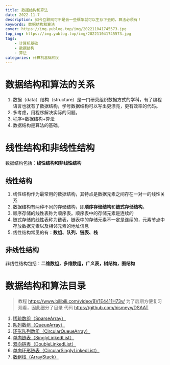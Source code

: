 ```yaml
---
title: 数据结构和算法
date: 2022-11-7
description: 如今互联网可不是会一些框架就可以生存下去的，算法必须有！
keywords: 数据结构和算法
cover: https://img.yublog.top/img/202211041745573.jpg
top_img: https://img.yublog.top/img/202211041745573.jpg
tags: 
	- 计算机基础
	- 数据结构
	- 算法
categories: 计算机基础相关
---
```



# 数据结构和算法的关系
1. 数据（data）结构（structure）是一门研究组织数据方式的学科，有了编程语言也就有了数据结构，学号数据结构可以写出更漂亮，更有效率的代码。
2. 多考虑，用程序解决实际的问题。
3. 程序=数据结构+算法
4. 数据结构是算法的基础。
# 线性结构和非线性结构
数据结构包括：**线性结构和非线性结构**
## 线性结构
1. 线性结构作为最常用的数据结构，其特点是数据元素之间存在一对一的线性关系
2. 数据结构有两种不同的存储结构，即**顺序存储结构**和**链式存储结构**。
3. 顺序存储的线性表称为顺序表。顺序表中的存储元素是连续的
4. 链式存储的线性表称为链表，链表中的存储元素不一定是连续的，元素节点中存放数据元素以及相邻元素的地址信息
5. 线性结构常见的有：**数组、队列、链表、栈**
## 非线性结构
非线性结构包括：**二维数组，多维数组，广义表，树结构，图结构**

# 数据结构和算法目录
> 教程 https://www.bilibili.com/video/BV1E4411H73v/
> 为了后期方便复习观看，因此细分了目录
> 代码 https://github.com/hismeyy/DSAAT

1. <a href="/Data-structures-and-algorithms/sparseArray">稀疏数组（SparseArray）</a>
2. <a href="/Data-structures-and-algorithms/queueArray">队列数组（QueueArray）</a>
3. <a href="/Data-structures-and-algorithms/circularQueueArray">环形队列数组（CircularQueueArray）</a>
4. <a href="/Data-structures-and-algorithms/singlyLinkedList">单向链表（SinglyLinkedList）</a>
5. <a href="/Data-structures-and-algorithms/doubleLinkedList">双向链表（DoubleLinkedList）</a>
6. <a href="/Data-structures-and-algorithms/circularSinglyLinkedList">单向环形链表（CircularSinglyLinkedList）</a>
7. <a href="/Data-structures-and-algorithms/arrayStack">数组栈（ArrayStack）</a>



